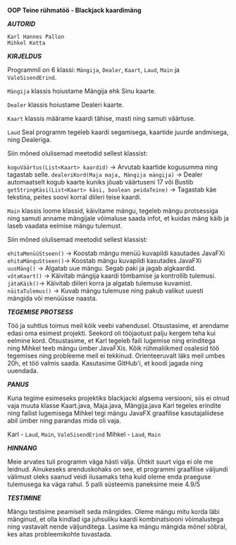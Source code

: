 **OOP Teine rühmatöö - Blackjack kaardimäng**

***AUTORID***

`Karl Hannes Pallon`\
`Mihkel Kotta`

***KIRJELDUS***

Programmil on 6 klassi: `Mängija`, `Dealer`, `Kaart`, `Laud`, `Main` ja `ValeSisendErind`.

`Mängija` klassis hoiustame Mängija ehk Sinu kaarte.

`Dealer` klassis hoiustame Dealeri kaarte.

`Kaart` klassis määrame kaardi tähise, masti ning samuti väärtuse.

`Laud` Seal programm tegeleb kaardi segamisega, kaartide juurde andmisega, ning Dealeriga.

Siin mõned olulisemad meetodid sellest klassist:

`koguVäärtus(List<Kaart> kaardid)` -> Arvutab kaartide kogusumma ning tagastab selle.
`dealeriKord(Maja maja, Mängija mängija)` -> Dealer automaatselt kogub kaarte kuniks jõuab väärtuseni 17 või Bustib
`getStringKäsi(List<Kaart> käsi, boolean peidaTeine)` -> Tagastab käe tekstina, peites soovi korral diileri teise kaardi.

`Main` klassis loome klassid, käivitame mängu, tegeleb mängu protsessiga ning samuti anname mängijale võimaluse saada infot, et kuidas mäng käib ja laseb vaadata eelmise mängu tulemust.

Siin mõned olulisemad meetodid sellest klassist:

`ehitaMenüüStseen()` -> Koostab mängu menüü kuvapildi kasutades JavaFXi
`ehitaMänguStseen()`-> Koostab mängu kuvapildi kasutades JavaFXi
`uusMäng()` -> Algatab uue mängu. Segab paki ja jagab algkaardid.
`võtaKaart()` -> Käivitab mängija kaardi tõmbamise ja kontrollib tulemusi.
`jätaKäik()`-> Käivitab diileri korra ja algatab tulemuse kuvamist.
`näitaTulemus()` -> Kuvab mängu tulemuse ning pakub valikut uuesti mängida või menüüsse naasta.

***TEGEMISE PROTSESS***

Töö ja suhtlus toimus meil kõik veebi vahendusel. Otsustasime, et arendame edasi oma esimest projekti.
Seekord oli tööjaotust palju kergem teha kui eelmine kord. Otsustasime, et Karl tegeleb faili lugemise ning erinditega ning Mihkel teeb mängu ümber JavaFXis.
Kõik rühmaliikmed osalesid töö tegemises ning probleeme meil ei tekkinud. Orienteeruvalt läks meil umbes 20h, et töö valmis saada. Kasutasime GitHub'i, et koodi jagada ning uuendada.

***PANUS***

Kuna tegime esimeseks projektiks blackjacki algsema versiooni, siis ei olnud vaja muuta klasse Kaart.java, Maja.java, Mängija.java
Karl tegeles erindite ning failist lugemisega
Mihkel tegi mängu JavaFX graafilise kasutajaliidese abil ümber ning parandas mida oli vaja.

Karl - `Laud`, `Main`, `ValeSisendErind`
Mihkel - `Laud`, `Main`

***HINNANG***

Meie arvates tuli programm väga hästi välja. Ühtkit suurt viga ei ole me leidnud. 
Ainukeseks arenduskohaks on see, et programmi graafilise väljundi välimust oleks saanud veidi ilusamaks teha kuid oleme enda praeguse tulemusega ka väga rahul.
5 palli süsteemis paneksime meie 4.9/5

***TESTIMINE***

Mängu testisime peamiselt seda mängides.
Oleme mängu mitu korda läbi mänginud, et olla kindlad iga juhsuliku kaardi kombinatsiooni võimalustega ning vastavalt nende väljunditega.
Lasime ka mängu mängida mõnel sõbral, kes aitas probleemikohte tuvastada.
